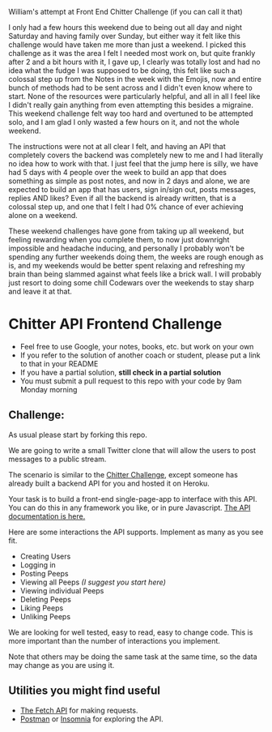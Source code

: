 William's attempt at Front End Chitter Challenge (if you can call it that)

I only had a few hours this weekend due to being out all day and night Saturday and having family over Sunday, but either way it felt like this challenge would have taken me more than just a weekend. I picked this challenge as it was the area I felt I needed most work on, but quite frankly after 2 and a bit hours with it, I gave up, I clearly was totally lost and had no idea what the fudge I was supposed to be doing, this felt like such a colossal step up from the Notes in the week with the Emojis, now and entire bunch of methods had to be sent across and I didn't even know where to start. None of the resources were particularly helpful, and all in all I feel like I didn't really gain anything from even attempting this besides a migraine. This weekend challenge felt way too hard and overtuned to be attempted solo, and I am glad I only wasted a few hours on it, and not the whole weekend.

The instructions were not at all clear I felt, and having an API that completely covers the backend was completely new to me and I had literally no idea how to work with that. I just feel that the jump here is silly, we have had 5 days with 4 people over the week to build an app that does something as simple as post notes, and now in 2 days and alone, we are expected to build an app that has users, sign in/sign out, posts messages, replies AND likes? Even if all the backend is already written, that is a colossal step up, and one that I felt I had 0% chance of ever achieving alone on a weekend.

These weekend challenges have gone from taking up all weekend, but feeling rewarding when you complete them, to now just downright impossible and headache inducing, and personally I probably won't be spending any further weekends doing them, the weeks are rough enough as is, and my weekends would be better spent relaxing and refreshing my brain than being slammed against what feels like a brick wall. I will probably just resort to doing some chill Codewars over the weekends to stay sharp and leave it at that.


# Chitter API Frontend Challenge

* Feel free to use Google, your notes, books, etc. but work on your own
* If you refer to the solution of another coach or student, please put a link to that in your README
* If you have a partial solution, **still check in a partial solution**
* You must submit a pull request to this repo with your code by 9am Monday morning

Challenge:
-------

As usual please start by forking this repo.

We are going to write a small Twitter clone that will allow the users to post messages to a public stream.

The scenario is similar to the [Chitter Challenge](https://github.com/makersacademy/chitter-challenge), except someone has already built a backend API for you and hosted it on Heroku.

Your task is to build a front-end single-page-app to interface with this API. You can do this in any framework you like, or in pure Javascript. [The API documentation is here.](https://github.com/makersacademy/chitter_api_backend)

Here are some interactions the API supports. Implement as many as you see fit.

* Creating Users
* Logging in
* Posting Peeps
* Viewing all Peeps *(I suggest you start here)*
* Viewing individual Peeps
* Deleting Peeps
* Liking Peeps
* Unliking Peeps

We are looking for well tested, easy to read, easy to change code. This is more important than the number of interactions you implement.

Note that others may be doing the same task at the same time, so the data may change as you are using it.

## Utilities you might find useful

* [The Fetch API](https://developer.mozilla.org/en-US/docs/Web/API/Fetch_API/Using_Fetch) for making requests.
* [Postman](https://www.getpostman.com/) or [Insomnia](https://insomnia.rest/) for exploring the API.
